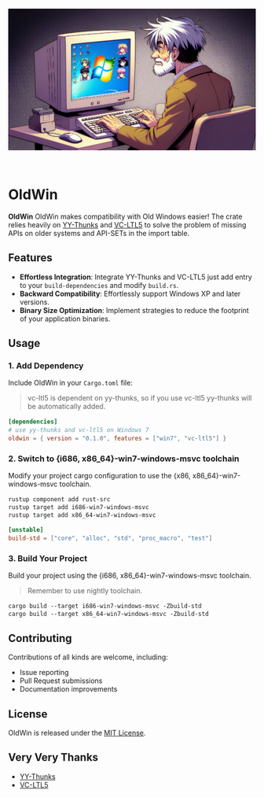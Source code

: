 <p align="center">
  <img src="assets/logo.jpeg" alt="OldWin">
</p>

<br>

# OldWin

**OldWin** OldWin makes compatibility with Old Windows easier!
The crate relies heavily on [YY-Thunks](https://github.com/Chuyu-Team/YY-Thunks) and [VC-LTL5](https://github.com/Chuyu-Team/VC-LTL5) to solve the problem of missing APIs on older systems and API-SETs in the import table.

## Features

- **Effortless Integration**: Integrate YY-Thunks and VC-LTL5 just add entry to your `build-dependencies` and modify `build.rs`.
- **Backward Compatibility**: Effortlessly support Windows XP and later versions.
- **Binary Size Optimization**: Implement strategies to reduce the footprint of your application binaries.

## Usage

### 1. Add Dependency

Include OldWin in your `Cargo.toml` file:

> vc-ltl5 is dependent on yy-thunks, so if you use vc-ltl5 yy-thunks will be automatically added.

```toml
[dependencies]
# use yy-thunks and vc-ltl5 on Windows 7
oldwin = { version = "0.1.0", features = ["win7", "vc-ltl5"] }
```

### 2. Switch to {i686, x86_64}-win7-windows-msvc toolchain

Modify your project cargo configuration to use the {x86, x86_64}-win7-windows-msvc toolchain.

```shell
rustup component add rust-src
rustup target add i686-win7-windows-msvc
rustup target add x86_64-win7-windows-msvc
```

```toml
[unstable]
build-std = ["core", "alloc", "std", "proc_macro", "test"]
```

### 3. Build Your Project

Build your project using the {i686, x86_64}-win7-windows-msvc toolchain.

> Remember to use nightly toolchain.

```shell
cargo build --target i686-win7-windows-msvc -Zbuild-std
cargo build --target x86_64-win7-windows-msvc -Zbuild-std
```

## Contributing

Contributions of all kinds are welcome, including:

- Issue reporting
- Pull Request submissions
- Documentation improvements

## License

OldWin is released under the [MIT License](LICENSE).

## Very Very Thanks

- [YY-Thunks](https://github.com/Chuyu-Team/YY-Thunks)
- [VC-LTL5](https://github.com/Chuyu-Team/VC-LTL5)
